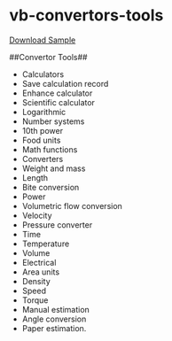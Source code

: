 # vb-convertors-tools

[Download Sample](https://github.com/mbabarbaqar/vb-convertors-tools/blob/main/bin/Debug/Converters.exe)

##Convertor Tools##
* Calculators 
* Save calculation record
* Enhance calculator
* Scientific calculator
* Logarithmic
* Number systems
* 10th power
* Food units
* Math functions
* Converters
* Weight and mass
* Length
* Bite conversion 
* Power
* Volumetric flow conversion
* Velocity
* Pressure converter 
* Time
* Temperature
* Volume 
* Electrical
* Area units
* Density
* Speed 
* Torque
* Manual estimation
* Angle conversion 
* Paper estimation.
